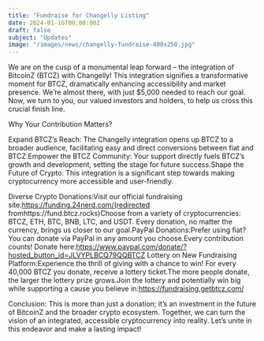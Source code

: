 ```yaml
---
title: "Fundraise for Changelly Listing"
date: 2024-01-16T00:00:00Z
draft: false
subject: "Updates"
image: "/images/news/changelly-fundraise-400x250.jpg"
---
```


We are on the cusp of a monumental leap forward – the integration of BitcoinZ (BTCZ) with Changelly! This integration signifies a transformative moment for BTCZ, dramatically enhancing accessibility and market presence. We’re almost there, with just $5,000 needed to reach our goal. Now, we turn to you, our valued investors and holders, to help us cross this crucial finish line.

Why Your Contribution Matters?

Expand BTCZ’s Reach: The Changelly integration opens up BTCZ to a broader audience, facilitating easy and direct conversions between fiat and BTCZ.Empower the BTCZ Community: Your support directly fuels BTCZ’s growth and development, setting the stage for future success.Shape the Future of Crypto: This integration is a significant step towards making cryptocurrency more accessible and user-friendly.

Diverse Crypto Donations:Visit our official fundraising site:https://funding.24nerd.com/(redirected fromhttps://fund.btcz.rocks)Choose from a variety of cryptocurrencies: BTCZ, ETH, BTC, BNB, LTC, and USDT. Every donation, no matter the currency, brings us closer to our goal.PayPal Donations:Prefer using fiat? You can donate via PayPal in any amount you choose.Every contribution counts! Donate here:https://www.paypal.com/donate/?hosted_button_id=JLVYPLBCQ79QQBTCZ Lottery on New Fundraising Platform:Experience the thrill of giving with a chance to win! For every 40,000 BTCZ you donate, receive a lottery ticket.The more people donate, the larger the lottery prize grows.Join the lottery and potentially win big while supporting a cause you believe in:https://fundraising.getbtcz.com/

Conclusion: This is more than just a donation; it’s an investment in the future of BitcoinZ and the broader crypto ecosystem. Together, we can turn the vision of an integrated, accessible cryptocurrency into reality. Let’s unite in this endeavor and make a lasting impact!
